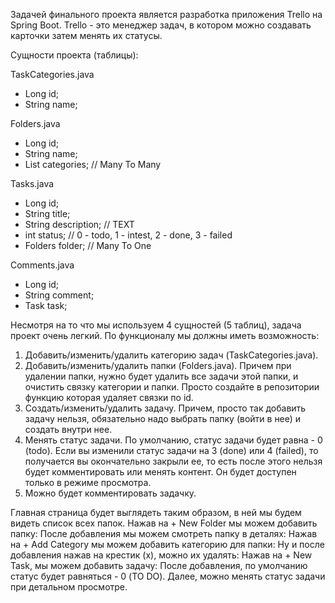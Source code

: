 Задачей финального проекта является разработка приложения Trello на Spring Boot. 
Trello - это менеджер задач, в котором можно создавать карточки затем менять их статусы. 

Сущности проекта (таблицы): 

TaskCategories.java
- Long id;
- String name; 

Folders.java
- Long id;
- String name;
- List<TaskCategories> categories; // Many To Many

Tasks.java
- Long id;
- String title;
- String description; // TEXT
- int status; // 0 - todo, 1 - intest, 2 - done, 3 - failed
- Folders folder; // Many To One

Comments.java
- Long id;
- String comment;
- Task task;

Несмотря на то что мы используем 4 сущностей (5 таблиц), задача проект очень легкий. 
По функционалу мы должны иметь возможность:
  1. Добавить/изменить/удалить категорию задач (TaskCategories.java).
  2. Добавить/изменить/удалить папки (Folders.java). Причем при удалении папки, нужно будет удалить все задачи этой папки, и очистить связку категории и папки.
       Просто создайте в репозитории функцию которая удаляет связки по id. 
  3. Создать/изменить/удалить задачу. Причем, просто так добавить задачу нельзя, обязательно надо выбрать папку (войти в нее) и создать внутри нее. 
  4. Менять статус задачи. По умолчанию, статус задачи будет равна - 0 (todo).
      Если вы изменили статус задачи на 3 (done) или 4 (failed), то получается вы окончательно закрыли ее,
      то есть после этого нельзя будет комментировать или менять контент. Он будет доступен только в режиме просмотра.
  5. Можно будет комментировать задачку.

  Главная страница будет выглядеть таким образом, в ней мы будем видеть список всех папок.
  Нажав на + New Folder мы можем добавить папку:
  После добавления мы можем смотреть папку в деталях:
  Нажав на + Add Category мы можем добавить категорию для папки:
  Ну и после добавления нажав на крестик (x), можно их удалять:
  Нажав на + New Task, мы можем добавить задачу:
  После добавления, по умолчанию статус будет равняться - 0 (TO DO). 
  Далее, можно менять статус задачи при детальном просмотре.
